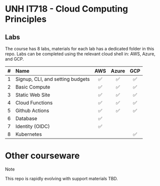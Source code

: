 # UNH IT718 - Cloud Computing Principles

## Labs

The course has 8 labs, materials for each lab has a dedicated folder in this repo.
Labs can be completed using the relevant cloud shell in: AWS, Azure, and GCP.

| # | Name | AWS | Azure | GCP |  
| :---: | :--- | :---: | :---: | :---: |  
| 1 | Signup, CLI, and setting budgets | ✅ | ✅ |  ✅ |  
| 2 | Basic Compute |  ✅ | ✅ |  ✅ |  
| 3 | Static Web Site | ✅ | ✅ |  ✅ |    
| 4 | Cloud Functions |  ✅ | ✅ |  ✅ |  |  
| 5 | Github Actions |  ✅ | ✅ |  ✅ |  |  
| 6 | Database |  ✅ |  |   |    
| 7 | Identity (OIDC) |  ✅ | |  |  
| 8 | Kubernetes |  | |  ✅ |   

#  Other courseware
> [!NOTE]
> This repo is rapidly evolving with support materials TBD.

